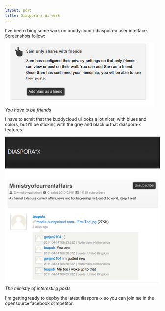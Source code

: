 ```yaml
---
layout: post
title: Diaspora-x ui work
---
```


I've been doing some work on buddycloud / diaspora-x user interface. Screenshots follow:

<img src="/images/sam-friends.png" />
<cite>You have to be friends</cite>

I have to admit that the buddycloud ui looks a lot nicer, with blues and colors, but I'll be sticking with the grey and black ui that diaspora-x features.

<img src="/images/the-ministry.png" />
<cite>The ministry of interesting posts</cite>

I'm getting ready to deploy the latest diaspora-x so you can join me in the opensource facebook competitor.
